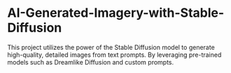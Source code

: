 # AI-Generated-Imagery-with-Stable-Diffusion
This project utilizes the power of the Stable Diffusion model to generate high-quality, detailed images from text prompts. By leveraging pre-trained models such as Dreamlike Diffusion and custom prompts.
